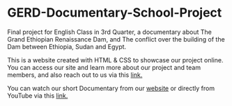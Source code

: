 # GERD-Documentary-School-Project
Final project for English Class in 3rd Quarter, a documentary about The Grand Ethiopian Renaissance Dam, and The conflict over the building of the Dam between Ethiopia, Sudan and Egypt.

This is a website created with HTML & CSS to showcase our project online. You can access our site and learn more about our project and team members, and also reach out to us via this [link.](http://bit.ly/gerd-swa)

You can watch our short Documentary from our [website](http://bit.ly/gerd-swa) or directly from YouTube via this [link.](https://www.youtube.com/watch?v=ZuINo2NvLaQ)
